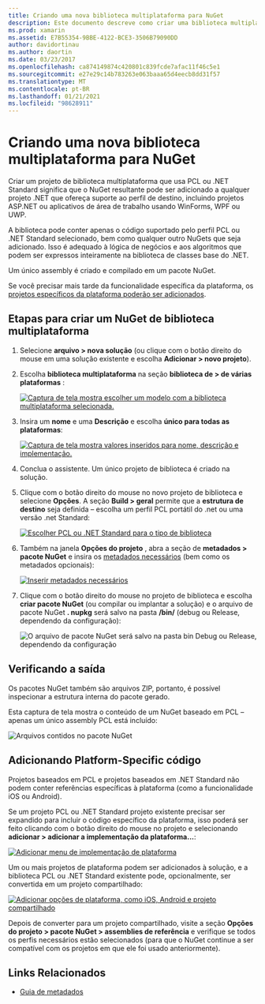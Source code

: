 ```yaml
---
title: Criando uma nova biblioteca multiplataforma para NuGet
description: Este documento descreve como criar uma biblioteca multiplataforma para uso com o NuGet. Essa técnica é adequada para algoritmos e lógica de negócios que podem ser expressas inteiramente na biblioteca de classes base .NET e, portanto, serão executadas em todas as plataformas de destino sem código específico à plataforma.
ms.prod: xamarin
ms.assetid: E7B55354-9BBE-4122-BCE3-3506B79090DD
author: davidortinau
ms.author: daortin
ms.date: 03/23/2017
ms.openlocfilehash: ca874149874c420801c839fcde7afac11f46c5e1
ms.sourcegitcommit: e27e29c14b783263e063baaa65d4eecb8dd31f57
ms.translationtype: MT
ms.contentlocale: pt-BR
ms.lasthandoff: 01/21/2021
ms.locfileid: "98628911"
---
```

# <a name="creating-a-new-multiplatform-library-for-nuget"></a>Criando uma nova biblioteca multiplataforma para NuGet

Criar um projeto de biblioteca multiplataforma que usa PCL ou .NET Standard significa que o NuGet resultante pode ser adicionado a qualquer projeto .NET que ofereça suporte ao perfil de destino, incluindo projetos ASP.NET ou aplicativos de área de trabalho usando WinForms, WPF ou UWP.

A biblioteca pode conter apenas o código suportado pelo perfil PCL ou .NET Standard selecionado, bem como qualquer outro NuGets que seja adicionado.
Isso é adequado à lógica de negócios e aos algoritmos que podem ser expressos inteiramente na biblioteca de classes base do .NET.

Um único assembly é criado e compilado em um pacote NuGet.

Se você precisar mais tarde da funcionalidade específica da plataforma, os [projetos específicos da plataforma poderão ser adicionados](#add-platforms).

## <a name="steps-to-create-a-multiplatform-library-nuget"></a>Etapas para criar um NuGet de biblioteca multiplataforma

1. Selecione **arquivo > nova solução** (ou clique com o botão direito do mouse em uma solução existente e escolha **Adicionar > novo projeto**).

2. Escolha **biblioteca multiplataforma** na seção **biblioteca de > de várias plataformas** :

   [![Captura de tela mostra escolher um modelo com a biblioteca multiplataforma selecionada.](single-codebase-images/mulitplatform-library-sml.png)](single-codebase-images/mulitplatform-library.png#lightbox)

3. Insira um **nome** e uma **Descrição** e escolha **único para todas as plataformas**:

   [![Captura de tela mostra valores inseridos para nome, descrição e implementação.](single-codebase-images/single-configure-sml.png)](single-codebase-images/single-configure.png#lightbox)

4. Conclua o assistente. Um único projeto de biblioteca é criado na solução.

5. Clique com o botão direito do mouse no novo projeto de biblioteca e selecione **Opções**. A seção **Build > geral** permite que a **estrutura de destino** seja definida – escolha um perfil PCL portátil do .net ou uma versão .net Standard:

   [![Escolher PCL ou .NET Standard para o tipo de biblioteca](single-codebase-images/single-choose-type-sml.png)](single-codebase-images/single-choose-type.png#lightbox)

6. Também na janela **Opções do projeto** , abra a seção de **metadados > pacote NuGet** e insira os [metadados necessários](~/cross-platform/app-fundamentals/nuget-multiplatform-libraries/metadata.md) (bem como os metadados opcionais):

   [![Inserir metadados necessários](single-codebase-images/single-metadata-sml.png)](single-codebase-images/single-metadata.png#lightbox)

7. Clique com o botão direito do mouse no projeto de biblioteca e escolha **criar pacote NuGet** (ou compilar ou implantar a solução) e o arquivo de pacote NuGet **. nupkg** será salvo na pasta **/bin/** (debug ou Release, dependendo da configuração):

   ![O arquivo de pacote NuGet será salvo na pasta bin Debug ou Release, dependendo da configuração](single-codebase-images/create-nuget-package.png)

## <a name="verifying-the-output"></a>Verificando a saída

Os pacotes NuGet também são arquivos ZIP, portanto, é possível inspecionar a estrutura interna do pacote gerado.

Esta captura de tela mostra o conteúdo de um NuGet baseado em PCL – apenas um único assembly PCL está incluído:

![Arquivos contidos no pacote NuGet](single-codebase-images/nuget-output.png)

<a name="add-platforms"></a>

## <a name="adding-platform-specific-code"></a>Adicionando Platform-Specific código

Projetos baseados em PCL e projetos baseados em .NET Standard não podem conter referências específicas à plataforma (como a funcionalidade iOS ou Android).

Se um projeto PCL ou .NET Standard projeto existente precisar ser expandido para incluir o código específico da plataforma, isso poderá ser feito clicando com o botão direito do mouse no projeto e selecionando **adicionar > adicionar a implementação da plataforma...**:

[![Adicionar menu de implementação de plataforma](single-codebase-images/add-later-sml.png)](single-codebase-images/add-later.png#lightbox)

Um ou mais projetos de plataforma podem ser adicionados à solução, e a biblioteca PCL ou .NET Standard existente pode, opcionalmente, ser convertida em um projeto compartilhado:

[![Adicionar opções de plataforma, como iOS, Android e projeto compartilhado](single-codebase-images/add-later-platforms-sml.png)](single-codebase-images/add-later-platforms-sml.png#lightbox)

Depois de converter para um projeto compartilhado, visite a seção **Opções do projeto > pacote NuGet > assemblies de referência** 
 [](~/cross-platform/app-fundamentals/nuget-multiplatform-libraries/platform-specific.md) e verifique se todos os perfis necessários estão selecionados (para que o NuGet continue a ser compatível com os projetos em que ele foi usado anteriormente).

## <a name="related-links"></a>Links Relacionados

- [Guia de metadados](~/cross-platform/app-fundamentals/nuget-multiplatform-libraries/metadata.md)
